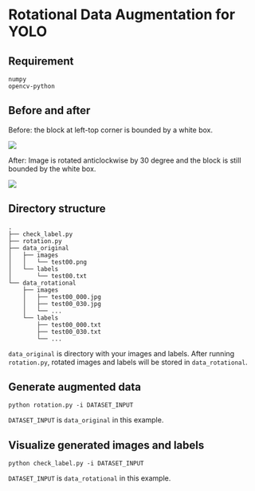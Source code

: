 # Rotational Data Augmentation for YOLO

## Requirement
	numpy
	opencv-python

## Before and after

Before: the block at left-top corner is bounded by a white box.

![](https://github.com/whynotw/rotational-data-augmentation-yolo/blob/master/before.png)

After: Image is rotated anticlockwise by 30 degree and the block is still bounded by the white box.

![](https://github.com/whynotw/rotational-data-augmentation-yolo/blob/master/after.png)

## Directory structure
	.
	├── check_label.py
	├── rotation.py
	├── data_original
	│   ├── images
	│   │   └── test00.png
	│   └── labels
	│       └── test00.txt
	└── data_rotational
	    ├── images
	    │   ├── test00_000.jpg
	    │   ├── test00_030.jpg
	    │   └── ...
	    └── labels
	        ├── test00_000.txt
	        ├── test00_030.txt
	        └── ...

`data_original` is directory with your images and labels. After running `rotation.py`, rotated images and labels will be stored in `data_rotational`.

## Generate augmented data
	python rotation.py -i DATASET_INPUT

`DATASET_INPUT` is `data_original` in this example.

## Visualize generated images and labels
	python check_label.py -i DATASET_INPUT

`DATASET_INPUT` is `data_rotational` in this example.

